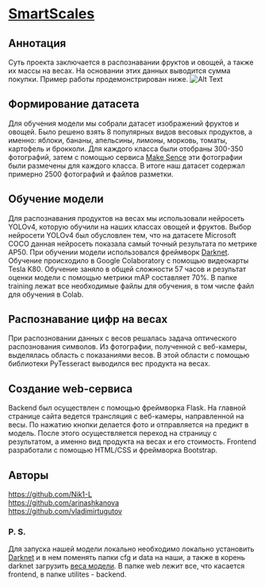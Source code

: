# [SmartScales](https://smart-scales.herokuapp.com/)
## Аннотация
Суть проекта заключается в распознавании фруктов и овощей, а также их массы на весах. На основании этих данных выводится сумма покупки. Пример работы продемонстрирован ниже.
![Alt Text](https://github.com/Nik1-L/SmartScales/blob/main/images/web_gif.gif)
## Формирование датасета
Для обучения модели мы собрали датасет изображений фруктов и овощей. Было решено взять 8 популярных видов весовых продуктов, а именно: яблоки, бананы, апельсины, лимоны, морковь, томаты, картофель и брокколи. Для каждого класса были отобраны 300-350 фотографий, затем с помощью сервиса [Make Sence](https://www.makesense.ai) эти фотографии были размечены для каждого класса. В итоге наш датасет содержал примерно 2500 фотографий и файлов разметки.
## Обучение модели
Для распознавания продуктов на весах мы использовали нейросеть YOLOv4, которую обучили на наших классах овощей и фруктов. Выбор нейросети YOLOv4 был обусловлен тем, что на датасете Microsoft COCO данная нейросеть показала самый точный результата по метрике AP50. При обучении модели использовался фреймворк [Darknet](https://github.com/AlexeyAB/darknet). Обучение происходило в Google Colaboratory с помощью видеокарты Tesla K80. Обучение заняло в общей сложности 57 часов и результат оценки модели с помощью метрики mAP составляет 70%. В папке training лежат все необходимые файлы для обучения, в том числе файл для обучения в Colab.
## Распознавание цифр на весах
При распозновании данных с весов решалась задача оптического распознования символов. Из фотографии, полученной с веб-камеры, выделялась область с показаниями весов. В этой области с помощью библиотеки PyTesseract выводился вес продукта на весах.  
## Создание web-сервиса
Backend был осуществлен с помощью фреймворка Flask. На главной странице сайта ведется трансляция с веб-камеры, направленной на весы. По нажатию кнопки делается фото и отправляется на предикт в модель. После этого осуществляется переход на страницу с результатом, а именно вид продукта на весах и его стоимость. Frontend разработали с помощью HTML/CSS и фреймворка Bootstrap.
## Авторы
https://github.com/Nik1-L  
https://github.com/arinashkanova  
https://github.com/vladimirtugutov  
### P. S.
Для запуска нашей модели локально необходимо локально установить [Darknet](https://github.com/AlexeyAB/darknet) и в нем поменять папки cfg и data на наши, а также в корень darknet загрузить [веса модели](https://drive.google.com/file/d/1CChhyvfky3y705eUDj7Tcf8ACRprUtPQ/view?usp=sharing). В папке web лежит все, что касается frontend, в папке utilites - backend. 
